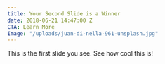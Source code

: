 ```yaml
---
title: Your Second Slide is a Winner
date: 2018-06-21 14:47:00 Z
CTA: Learn More
Image: "/uploads/juan-di-nella-961-unsplash.jpg"
---
```


This is the first slide you see. See how cool this is! 
